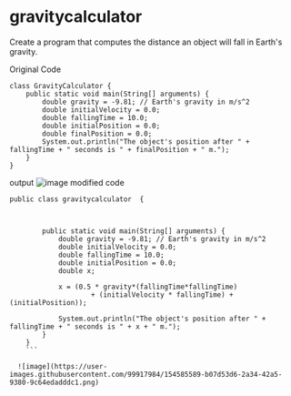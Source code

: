 # gravitycalculator
Create a program that computes the distance an object will fall in Earth's gravity.

Original Code
```
class GravityCalculator {
    public static void main(String[] arguments) {
        double gravity = -9.81; // Earth's gravity in m/s^2
        double initialVelocity = 0.0;
        double fallingTime = 10.0;
        double initialPosition = 0.0;
        double finalPosition = 0.0;
        System.out.println("The object's position after " + fallingTime + " seconds is " + finalPosition + " m.");
    }
}
```

output 
![image](https://user-images.githubusercontent.com/99917984/154584852-f923c1ba-9c42-4819-a829-623134ebcc77.png)
modified code
```
public class gravitycalculator  {

    

        public static void main(String[] arguments) {
            double gravity = -9.81; // Earth's gravity in m/s^2
            double initialVelocity = 0.0;
            double fallingTime = 10.0;
            double initialPosition = 0.0;
            double x;

            x = (0.5 * gravity*(fallingTime*fallingTime)
                    + (initialVelocity * fallingTime) + (initialPosition));

            System.out.println("The object's position after " + fallingTime + " seconds is " + x + " m.");
        }
    }
    ```
    
  ![image](https://user-images.githubusercontent.com/99917984/154585589-b07d53d6-2a34-42a5-9380-9c64edadddc1.png)
  
  
